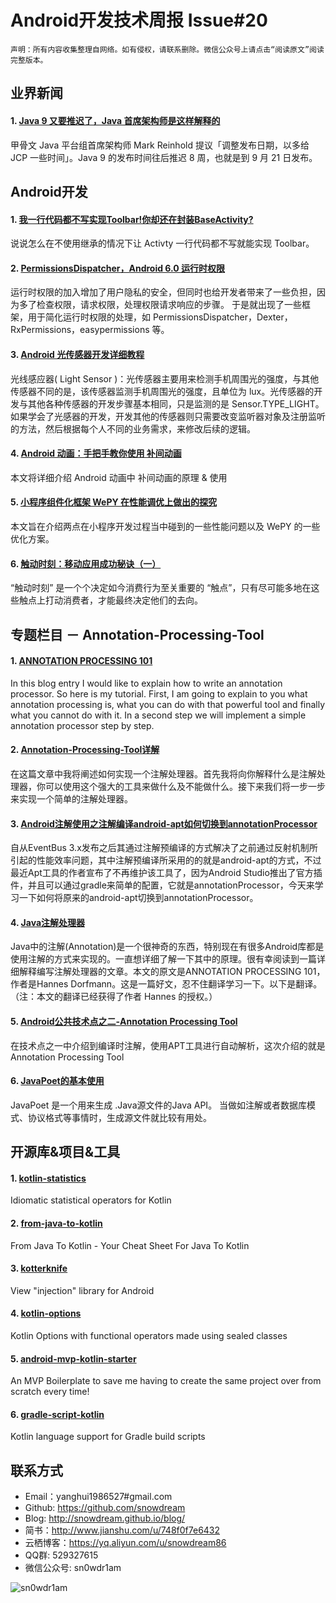 # Android开发技术周报 Issue#20

    声明：所有内容收集整理自网络。如有侵权，请联系删除。微信公众号上请点击“阅读原文”阅读完整版本。
    
## 业界新闻
#### 1. [Java 9 又要推迟了，Java 首席架构师是这样解释的](http://t.cn/RSJ0UYS)
甲骨文 Java 平台组首席架构师 Mark Reinhold 提议「调整发布日期，以多给 JCP 一些时间」。Java 9 的发布时间往后推迟 8 周，也就是到 9 月 21 日发布。

## Android开发
#### 1. [我一行代码都不写实现Toolbar!你却还在封装BaseActivity?](http://www.jianshu.com/p/75a5c24174b2)
说说怎么在不使用继承的情况下让 Activty 一行代码都不写就能实现 Toolbar。

#### 2. [PermissionsDispatcher，Android 6.0 运行时权限](http://www.jianshu.com/p/64e7334cde11)
运行时权限的加入增加了用户隐私的安全，但同时也给开发者带来了一些负担，因为多了检查权限，请求权限，处理权限请求响应的步骤。
于是就出现了一些框架，用于简化运行时权限的处理，如 PermissionsDispatcher，Dexter，RxPermissions，easypermissions 等。

#### 3. [Android 光传感器开发详细教程](http://www.jianshu.com/p/bb3952ff2324)
光线感应器( Light Sensor )：光传感器主要用来检测手机周围光的强度，与其他传感器不同的是，该传感器监测手机周围光的强度，且单位为 lux。光传感器的开发与其他各种传感器的开发步骤基本相同，只是监测的是 Sensor.TYPE_LIGHT。如果学会了光感器的开发，开发其他的传感器则只需要改变监听器对象及注册监听的方法，然后根据每个人不同的业务需求，来修改后续的逻辑。

#### 4. [Android 动画：手把手教你使用 补间动画](http://www.jianshu.com/p/733532041f46)
本文将详细介绍 Android 动画中 补间动画的原理 & 使用

#### 5. [小程序组件化框架 WePY 在性能调优上做出的探究](http://t.cn/RSJ09ij)
本文旨在介绍两点在小程序开发过程当中碰到的一些性能问题以及 WePY 的一些优化方案。

#### 6. [触动时刻：移动应用成功秘诀（一）](http://t.cn/RSJpdaB)
“触动时刻” 是一个个决定如今消费行为至关重要的 “触点”，只有尽可能多地在这些触点上打动消费者，才能最终决定他们的去向。

## 专题栏目 － Annotation-Processing-Tool
#### 1. [ANNOTATION PROCESSING 101](http://hannesdorfmann.com/annotation-processing/annotationprocessing101)
In this blog entry I would like to explain how to write an annotation processor. So here is my tutorial. First, I am going to explain to you what annotation processing is, what you can do with that powerful tool and finally what you cannot do with it. In a second step we will implement a simple annotation processor step by step.

#### 2. [Annotation-Processing-Tool详解](http://www.open-open.com/lib/view/open1470735314518.html)
在这篇文章中我将阐述如何实现一个注解处理器。首先我将向你解释什么是注解处理器，你可以使用这个强大的工具来做什么及不能做什么。接下来我们将一步一步来实现一个简单的注解处理器。

#### 3. [Android注解使用之注解编译android-apt如何切换到annotationProcessor](http://www.cnblogs.com/whoislcj/p/6148410.html)
自从EventBus 3.x发布之后其通过注解预编译的方式解决了之前通过反射机制所引起的性能效率问题，其中注解预编译所采用的的就是android-apt的方式，不过最近Apt工具的作者宣布了不再维护该工具了，因为Android Studio推出了官方插件，并且可以通过gradle来简单的配置，它就是annotationProcessor，今天来学习一下如何将原来的android-apt切换到annotationProcessor。

#### 4. [Java注解处理器](https://race604.com/annotation-processing/)
Java中的注解(Annotation)是一个很神奇的东西，特别现在有很多Android库都是使用注解的方式来实现的。一直想详细了解一下其中的原理。很有幸阅读到一篇详细解释编写注解处理器的文章。本文的原文是ANNOTATION PROCESSING 101，作者是Hannes Dorfmann。这是一篇好文，忍不住翻译学习一下。以下是翻译。（注：本文的翻译已经获得了作者 Hannes 的授权。）

#### 5. [Android公共技术点之二-Annotation Processing Tool](http://yeungeek.com/2016/04/27/Android公共技术点之二-Annotation-Processing-Tool/)
在技术点之一中介绍到编译时注解，使用APT工具进行自动解析，这次介绍的就是Annotation Processing Tool

#### 6. [JavaPoet的基本使用](http://blog.csdn.net/crazy1235/article/details/51876192)
JavaPoet 是一个用来生成 .Java源文件的Java API。
当做如注解或者数据库模式、协议格式等事情时，生成源文件就比较有用处。

## 开源库&项目&工具
#### 1. [kotlin-statistics](https://github.com/thomasnield/kotlin-statistics)
Idiomatic statistical operators for Kotlin

#### 2. [from-java-to-kotlin](https://github.com/MindorksOpenSource/from-java-to-kotlin)
From Java To Kotlin - Your Cheat Sheet For Java To Kotlin

#### 3. [kotterknife](https://github.com/JakeWharton/kotterknife)
View "injection" library for Android

#### 4. [kotlin-options](https://github.com/peter-tackage/kotlin-options)
Kotlin Options with functional operators made using sealed classes

#### 5. [android-mvp-kotlin-starter](https://github.com/ravidsrk/android-mvp-kotlin-starter)
An MVP Boilerplate to save me having to create the same project over from scratch every time!

#### 6. [gradle-script-kotlin](https://github.com/gradle/gradle-script-kotlin)
Kotlin language support for Gradle build scripts

## 联系方式
* Email：yanghui1986527#gmail.com
* Github: https://github.com/snowdream
* Blog: http://snowdream.github.io/blog/
* 简书：http://www.jianshu.com/u/748f0f7e6432
* 云栖博客：https://yq.aliyun.com/u/snowdream86 
* QQ群: 529327615     
* 微信公众号:  sn0wdr1am    

![sn0wdr1am](https://static.dingtalk.com/media/lADOmAwFCs0BAs0BAg_258_258.jpg)
